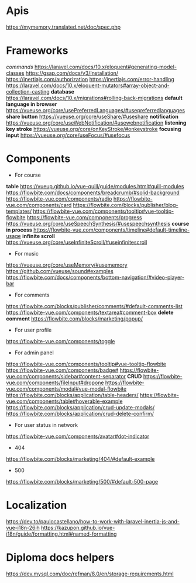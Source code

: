 # Apis

https://mymemory.translated.net/doc/spec.php

# Frameworks

_commands_
https://laravel.com/docs/10.x/eloquent#generating-model-classes
https://gsap.com/docs/v3/Installation/
https://inertiajs.com/authorization
https://inertiajs.com/error-handling
https://laravel.com/docs/10.x/eloquent-mutators#array-object-and-collection-casting
**database**
https://laravel.com/docs/10.x/migrations#rolling-back-migrations
**default language in browser**
https://vueuse.org/core/usePreferredLanguages/#usepreferredlanguages
**share button**
https://vueuse.org/core/useShare/#useshare
**notification**
https://vueuse.org/core/useWebNotification/#usewebnotification
**listening key stroke**
https://vueuse.org/core/onKeyStroke/#onkeystroke
**focusing input**
https://vueuse.org/core/useFocus/#usefocus

# Components

* For course

**table**
https://vueup.github.io/vue-quill/guide/modules.html#quill-modules
https://flowbite.com/docs/components/breadcrumb/#solid-background
https://flowbite-vue.com/components/radio
https://flowbite-vue.com/components/card
https://flowbite.com/blocks/publisher/blog-templates/
https://flowbite-vue.com/components/tooltip#vue-tooltip-flowbite
https://flowbite-vue.com/components/progress
https://vueuse.org/core/useSpeechSynthesis/#usespeechsynthesis
**course in process**
https://flowbite-vue.com/components/timeline#default-timeline-usage
**infinite scroll**
https://vueuse.org/core/useInfiniteScroll/#useinfinitescroll

* For music

https://vueuse.org/core/useMemory/#usememory
https://github.com/vueuse/sound#examples
https://flowbite.com/docs/components/bottom-navigation/#video-player-bar

* For comments

https://flowbite.com/blocks/publisher/comments/#default-comments-list
https://flowbite-vue.com/components/textarea#comment-box
**delete comment**
https://flowbite.com/blocks/marketing/popup/

* For user profile

https://flowbite-vue.com/components/toggle

* For admin panel

https://flowbite-vue.com/components/tooltip#vue-tooltip-flowbite
https://flowbite-vue.com/components/badge#
https://flowbite-vue.com/components/sidebar#content-separator
**CRUD**
https://flowbite-vue.com/components/fileInput#dropone
https://flowbite-vue.com/components/modal#vue-modal-flowbite
https://flowbite.com/blocks/application/table-headers/
https://flowbite-vue.com/components/table#hoverable-example
https://flowbite.com/blocks/application/crud-update-modals/
https://flowbite.com/blocks/application/crud-delete-confirm/

* For user status in network

https://flowbite-vue.com/components/avatar#dot-indicator

* 404

https://flowbite.com/blocks/marketing/404/#default-example

* 500

https://flowbite.com/blocks/marketing/500/#default-500-page

# Localization

https://dev.to/paulocastellano/how-to-work-with-laravel-inertia-js-and-vue-i18n-26ih
https://kazupon.github.io/vue-i18n/guide/formatting.html#named-formatting

# Diploma docs helpers

https://dev.mysql.com/doc/refman/8.0/en/storage-requirements.html



<form @submit.prevent="" method="post">
    <FwbModal v-if="isShowEditModal" @close="isShowEditModal = false">
      <template #header>
        <h3 class="text-lg font-semibold text-gray-900 dark:text-white">Update Product</h3>
      </template>
      <template #body>
        <div class="grid gap-4 mb-4 sm:grid-cols-2">
          <div>
            <label for="name" class="block mb-2 text-sm font-medium text-gray-900 dark:text-white"
              >Name</label
            >
            <input
              type="text"
              name="name"
              id="name"
              value="iPad Air Gen 5th Wi-Fi"
              class="bg-gray-50 border border-gray-300 text-gray-900 text-sm rounded-lg focus:ring-primary-600 focus:border-primary-600 block w-full p-2.5 dark:bg-gray-700 dark:border-gray-600 dark:placeholder-gray-400 dark:text-white dark:focus:ring-primary-500 dark:focus:border-primary-500"
              placeholder="Ex. Apple iMac 27&ldquo;"
            />
          </div>
          <div>
            <label for="brand" class="block mb-2 text-sm font-medium text-gray-900 dark:text-white"
              >Brand</label
            >
            <input
              type="text"
              name="brand"
              id="brand"
              value="Google"
              class="bg-gray-50 border border-gray-300 text-gray-900 text-sm rounded-lg focus:ring-primary-600 focus:border-primary-600 block w-full p-2.5 dark:bg-gray-700 dark:border-gray-600 dark:placeholder-gray-400 dark:text-white dark:focus:ring-primary-500 dark:focus:border-primary-500"
              placeholder="Ex. Apple"
            />
          </div>
          <div>
            <label for="price" class="block mb-2 text-sm font-medium text-gray-900 dark:text-white"
              >Price</label
            >
            <input
              type="number"
              value="399"
              name="price"
              id="price"
              class="bg-gray-50 border border-gray-300 text-gray-900 text-sm rounded-lg focus:ring-primary-600 focus:border-primary-600 block w-full p-2.5 dark:bg-gray-700 dark:border-gray-600 dark:placeholder-gray-400 dark:text-white dark:focus:ring-primary-500 dark:focus:border-primary-500"
              placeholder="$299"
            />
          </div>
          <div>
            <label
              for="category"
              class="block mb-2 text-sm font-medium text-gray-900 dark:text-white"
              >Category</label
            >
            <select
              id="category"
              class="bg-gray-50 border border-gray-300 text-gray-900 text-sm rounded-lg focus:ring-primary-500 focus:border-primary-500 block w-full p-2.5 dark:bg-gray-700 dark:border-gray-600 dark:placeholder-gray-400 dark:text-white dark:focus:ring-primary-500 dark:focus:border-primary-500"
            >
              <option selected="">Electronics</option>
              <option value="TV">TV/Monitors</option>
              <option value="PC">PC</option>
              <option value="GA">Gaming/Console</option>
              <option value="PH">Phones</option>
            </select>
          </div>
          <div class="sm:col-span-2">
            <label
              for="description"
              class="block mb-2 text-sm font-medium text-gray-900 dark:text-white"
              >Description</label
            >
            <textarea
              id="description"
              rows="5"
              class="block p-2.5 w-full text-sm text-gray-900 bg-gray-50 rounded-lg border border-gray-300 focus:ring-primary-500 focus:border-primary-500 dark:bg-gray-700 dark:border-gray-600 dark:placeholder-gray-400 dark:text-white dark:focus:ring-primary-500 dark:focus:border-primary-500"
              placeholder="Write a description..."
            >
  Standard glass, 3.8 GHz 8-core 10th-generation Intel Core i7 processor, Turbo Boost up to 5.0GHz, 16GB 2666MHz DDR4 memory, Radeon Pro 5500 XT with 8GB of GDDR6 memory, 256GB SSD storage, Gigabit Ethernet, Magic Mouse 2, Magic Keyboard - US</textarea
            >
          </div>
        </div>
      </template>
      <template #footer>
        <div class="flex items-center gap-4">
          <FwbButton @click="isShowEditModal = false" color="alternative">Отмена</FwbButton>
          <FwbButton type="submit">Сохранить</FwbButton>
        </div>
      </template>
    </FwbModal>
  </form>